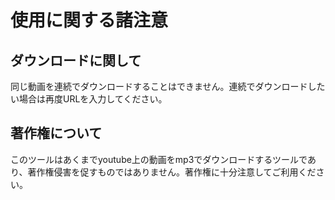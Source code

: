 # 使用に関する諸注意

## ダウンロードに関して

同じ動画を連続でダウンロードすることはできません。連続でダウンロードしたい場合は再度URLを入力してください。

## 著作権について

このツールはあくまでyoutube上の動画をmp3でダウンロードするツールであり、著作権侵害を促すものではありません。著作権に十分注意してご利用ください。